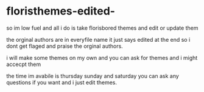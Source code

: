 # floristhemes-edited-
so im low fuel and all i do is take florisbored themes and edit or update them

the orginal authors are in everyfile name it just says edited at the end so i dont get flaged and praise the orginal authors.

i will make some themes on my own and you can ask for themes and i might accecpt them

the time im avabile is thursday sunday and saturday you can ask any questions if you want and i just edit themes.
